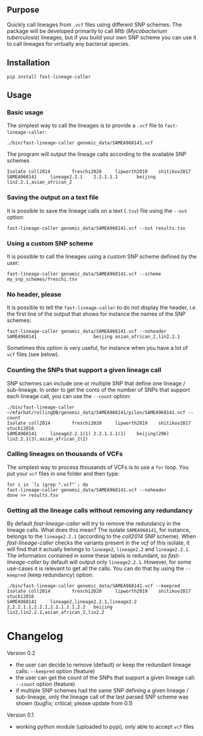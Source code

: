 ## Purpose
Quickly call lineages from `.vcf` files using different SNP schemes. The package will be developed primarily to call *Mtb* (_Mycobacterium tuberculosis_) lineages, but if you build your own SNP scheme you can use it to call lineages for virtually any bacterial species.

## Installation
```
pip install fast-lineage-caller
```

## Usage
### Basic usage
The simplest way to call the lineages is to provide a `.vcf` file to `fast-lineage-caller`:
```
./bin/fast-lineage-caller genomic_data/SAMEA968141.vcf 
```
The program will output the lineage calls according to the available SNP schemes
```
Isolate coll2014        freschi2020     lipworth2019    shitikov2017
SAMEA968141     lineage2.2.1    2.2.1.1.1       beijing lin2.2.1,asian_african_2 
```
### Saving the output on a text file
It is possible to save the lineage calls on a text (`.tsv`) file using the `--out` option: 
```
fast-lineage-caller genomic_data/SAMEA968141.vcf --out results.tsv
```
### Using a custom SNP scheme
It is possible to call the lineages using a custom SNP scheme defined by the user: 
```
fast-lineage-caller genomic_data/SAMEA968141.vcf --scheme my_snp_schemes/freschi.tsv
```
### No header, please
It is possible to tell the `fast-lineage-caller` to do not display the header, *i.e.* the first line of the output that shows for instance the names of the SNP schemes:

```
fast-lineage-caller genomic_data/SAMEA968141.vcf --noheader
SAMEA968141                     beijing asian_african_2,lin2.2.1
```

Sometimes this option is very useful, for instance when you have a lot of `vcf` files (see below).

### Counting the SNPs that support a given lineage call

SNP schemes can include one or multiple SNP that define one lineage / sub-lineage. In order to get the conts of the number of SNPs that support each lineage call, you can use the `--count` option:

```
./bin/fast-lineage-caller ~/mfarhat/rollingDB/genomic_data/SAMEA968141/pilon/SAMEA968141.vcf --count
Isolate coll2014        freschi2020     lipworth2019    shitikov2017    stucki2016
SAMEA968141     lineage2.2.1(1) 2.2.1.1.1(1)    beijing(296)    lin2.2.1(3),asian_african_2(2)
```

### Calling lineages on thousands of VCFs

The simplest way to process thousands of VCFs is to use a `for` loop. You put your `vcf` files in one folder and then type:

```
for i in `ls |grep ".vcf"`; do
fast-lineage-caller genomic_data/SAMEA968141.vcf --noheader
done >> results.tsv
```

### Getting all the lineage calls without removing any redundancy

By default *fast-lineage-caller* will try to remove the redundancy in the lineage calls. What does this mean? The isolate `SAMEA968141`, for instance, belongs to the `lineage2.2.1` (according to the *coll2014* SNP scheme).  When *fast-lineage-caller* checks the variants present in the *vcf* of this isolate, it will find that it actually belongs to `lineage2`, `lineage2.2` and `lineage2.2.1`. The information contained in some these labels is redundant, so *fast-lineage-caller* by default will output only `lineage2.2.1`. However, for some use-cases it is relevant to get all the calls. You can do that by using the `--keepred` (keep redundancy) option:

```
./bin/fast-lineage-caller genomic_data/SAMEA968141.vcf --keepred
Isolate coll2014        freschi2020     lipworth2019    shitikov2017    stucki2016
SAMEA968141     lineage2,lineage2.2.1,lineage2.2        2,2.2.1.1,2.2.1,2.2.1.1.1,2.2   beijing lin2,lin2.2.1,asian_african_2,lin2.2
```

# Changelog

Version 0.2

- the user can decide to  remove (default) or keep the redundant lineage calls: `--keepred` option (feature)
- the user can get the count of the SNPs that support a given lineage call: `--count` option (feature)
- if multiple SNP schemes had the same SNP defining a given lineage / sub-lineage, only the lineage call of the last parsed SNP scheme was shown (bugfix; critical; please update from 0.1)

Version 0.1

- working python module (uploaded to pypi), only able to accept `vcf` files

